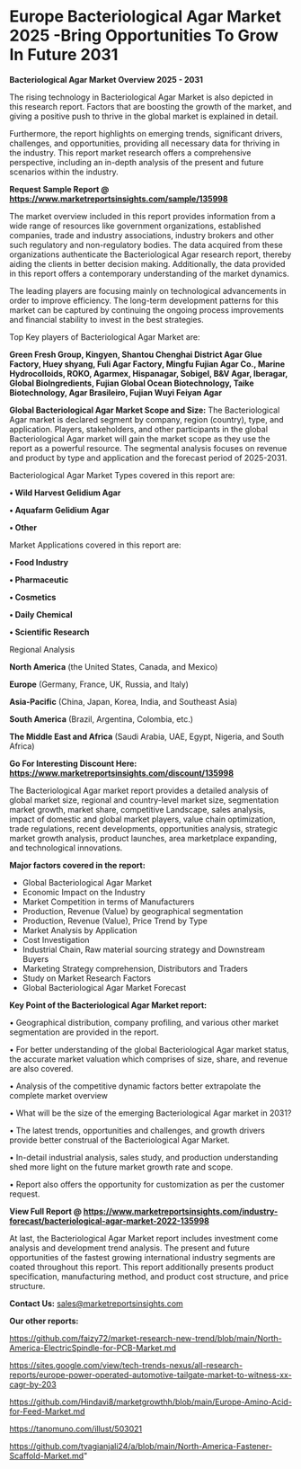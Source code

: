 # Europe Bacteriological Agar Market 2025 -Bring Opportunities To Grow In Future 2031

<Strong> Bacteriological Agar Market Overview 2025 - 2031</strong>

The rising technology in Bacteriological Agar Market is also depicted in this research report. Factors that are boosting the growth of the market, and giving a positive push to thrive in the global market is explained in detail.

Furthermore, the report highlights on emerging trends, significant drivers, challenges, and opportunities, providing all necessary data for thriving in the industry. This report market research offers a comprehensive perspective, including an in-depth analysis of the present and future scenarios within the industry.

<strong>Request Sample Report @ <a href=https://www.marketreportsinsights.com/sample/135998>https://www.marketreportsinsights.com/sample/135998</a></strong>

The market overview included in this report provides information from a wide range of resources like government organizations, established companies, trade and industry associations, industry brokers and other such regulatory and non-regulatory bodies. The data acquired from these organizations authenticate the Bacteriological Agar research report, thereby aiding the clients in better decision making. Additionally, the data provided in this report offers a contemporary understanding of the market dynamics.

The leading players are focusing mainly on technological advancements in order to improve efficiency. The long-term development patterns for this market can be captured by continuing the ongoing process improvements and financial stability to invest in the best strategies.

Top Key players of Bacteriological Agar Market are:

<strong>Green Fresh Group, Kingyen, Shantou Chenghai District Agar Glue Factory, Huey shyang, Fuli Agar Factory, Mingfu Fujian Agar Co., Marine Hydrocolloids, ROKO, Agarmex, Hispanagar, Sobigel, B&V Agar, Iberagar, Global BioIngredients, Fujian Global Ocean Biotechnology, Taike Biotechnology, Agar Brasileiro, Fujian Wuyi Feiyan Agar</strong>

<strong><b>Global Bacteriological Agar Market Scope and Size:</b></strong>
The Bacteriological Agar market is declared segment by company, region (country), type, and application. Players, stakeholders, and other participants in the global Bacteriological Agar market will gain the market scope as they use the report as a powerful resource. The segmental analysis focuses on revenue and product by type and application and the forecast period of 2025-2031.

Bacteriological Agar Market Types covered in this report are:

<strong>• Wild Harvest Gelidium Agar

• Aquafarm Gelidium Agar

• Other</strong>

Market Applications covered in this report are:

<strong>• Food Industry

• Pharmaceutic

• Cosmetics

• Daily Chemical

• Scientific Research</strong> 

Regional Analysis

<strong>North America</strong> (the United States, Canada, and Mexico)

<strong>Europe</strong> (Germany, France, UK, Russia, and Italy)

<strong>Asia-Pacific</strong> (China, Japan, Korea, India, and Southeast Asia)

<strong>South America</strong> (Brazil, Argentina, Colombia, etc.)

<strong>The Middle East and Africa</strong> (Saudi Arabia, UAE, Egypt, Nigeria, and South Africa)

<strong>Go For Interesting Discount Here: <a href=https://www.marketreportsinsights.com/discount/135998>https://www.marketreportsinsights.com/discount/135998</a></strong>

The Bacteriological Agar market report provides a detailed analysis of global market size, regional and country-level market size, segmentation market growth, market share, competitive Landscape, sales analysis, impact of domestic and global market players, value chain optimization, trade regulations, recent developments, opportunities analysis, strategic market growth analysis, product launches, area marketplace expanding, and technological innovations.

<strong><b>Major factors covered in the report:</b></strong>
<ul>
  <li>Global Bacteriological Agar Market </li>
  <li>Economic Impact on the Industry</li>
  <li>Market Competition in terms of Manufacturers</li>
  <li>Production, Revenue (Value) by geographical segmentation</li>
  <li>Production, Revenue (Value), Price Trend by Type</li>
  <li>Market Analysis by Application</li>
  <li>Cost Investigation</li>
  <li>Industrial Chain, Raw material sourcing strategy and Downstream Buyers</li>
  <li>Marketing Strategy comprehension, Distributors and Traders</li>
  <li>Study on Market Research Factors</li>
  <li>Global Bacteriological Agar Market Forecast</li>
</ul>

<strong><b>Key Point of the Bacteriological Agar Market report:</b></strong>

• Geographical distribution, company profiling, and various other market segmentation are provided in the report.

• For better understanding of the global Bacteriological Agar market status, the accurate market valuation which comprises of size, share, and revenue are also covered.

• Analysis of the competitive dynamic factors better extrapolate the complete market overview

• What will be the size of the emerging Bacteriological Agar market in 2031?

• The latest trends, opportunities and challenges, and growth drivers provide better construal of the Bacteriological Agar Market.

• In-detail industrial analysis, sales study, and production understanding shed more light on the future market growth rate and scope.

• Report also offers the opportunity for customization as per the customer request.

<strong><b>View Full Report @ <a href=https://www.marketreportsinsights.com/industry-forecast/bacteriological-agar-market-2022-135998>https://www.marketreportsinsights.com/industry-forecast/bacteriological-agar-market-2022-135998</a></b></strong>


At last, the Bacteriological Agar Market report includes investment come analysis and development trend analysis. The present and future opportunities of the fastest growing international industry segments are coated throughout this report. This report additionally presents product specification, manufacturing method, and product cost structure, and price structure.

<strong>Contact Us:</strong>
sales@marketreportsinsights.com

<strong>Our other reports:</strong>

<a href=https://github.com/faizy72/market-research-new-trend/blob/main/North-America-ElectricSpindle-for-PCB-Market.md>https://github.com/faizy72/market-research-new-trend/blob/main/North-America-ElectricSpindle-for-PCB-Market.md</a>

<a href=https://sites.google.com/view/tech-trends-nexus/all-research-reports/europe-power-operated-automotive-tailgate-market-to-witness-xx-cagr-by-203>https://sites.google.com/view/tech-trends-nexus/all-research-reports/europe-power-operated-automotive-tailgate-market-to-witness-xx-cagr-by-203</a>

<a href=https://github.com/Hindavi8/marketgrowthh/blob/main/Europe-Amino-Acid-for-Feed-Market.md>https://github.com/Hindavi8/marketgrowthh/blob/main/Europe-Amino-Acid-for-Feed-Market.md</a>

<a href=https://tanomuno.com/illust/503021>https://tanomuno.com/illust/503021</a>

<a href=https://github.com/tyagianjali24/a/blob/main/North-America-Fastener-Scaffold-Market.md>https://github.com/tyagianjali24/a/blob/main/North-America-Fastener-Scaffold-Market.md</a>"
